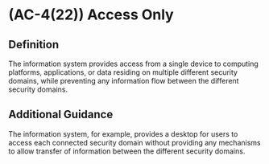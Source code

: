 
# (AC-4(22)) Access Only

## Definition

The information system provides access from a single device to computing platforms, applications, or data residing on multiple different security domains, while preventing any information flow between the different security domains.

## Additional Guidance

The information system, for example, provides a desktop for users to access each connected security domain without providing any mechanisms to allow transfer of information between the different security domains.
